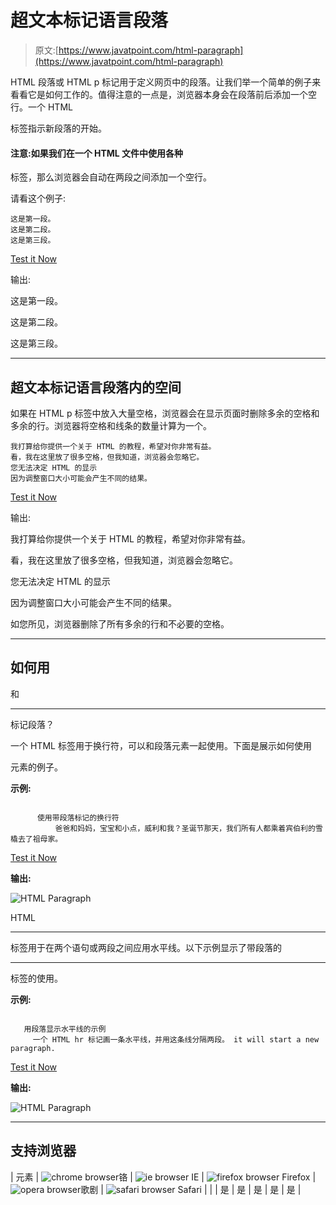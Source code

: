 # 超文本标记语言段落

> 原文:[https://www.javatpoint.com/html-paragraph](https://www.javatpoint.com/html-paragraph)

HTML 段落或 HTML p 标记用于定义网页中的段落。让我们举一个简单的例子来看看它是如何工作的。值得注意的一点是，浏览器本身会在段落前后添加一个空行。一个 HTML

标签指示新段落的开始。

#### 注意:如果我们在一个 HTML 文件中使用各种

标签，那么浏览器会自动在两段之间添加一个空行。

请看这个例子:

```
这是第一段。
这是第二段。
这是第三段。

```

[Test it Now](https://www.javatpoint.com/oprweb/test.jsp?filename=htmlparagraph1)

输出:

这是第一段。

这是第二段。

这是第三段。

* * *

## 超文本标记语言段落内的空间

如果在 HTML p 标签中放入大量空格，浏览器会在显示页面时删除多余的空格和多余的行。浏览器将空格和线条的数量计算为一个。

```
我打算给你提供一个关于 HTML 的教程，希望对你非常有益。
看，我在这里放了很多空格，但我知道，浏览器会忽略它。
您无法决定 HTML 的显示
因为调整窗口大小可能会产生不同的结果。

```

[Test it Now](https://www.javatpoint.com/oprweb/test.jsp?filename=htmlparagraph2)

输出:

我打算给你提供一个关于 HTML 的教程，希望对你非常有益。

看，我在这里放了很多空格，但我知道，浏览器会忽略它。

您无法决定 HTML 的显示

因为调整窗口大小可能会产生不同的结果。

如您所见，浏览器删除了所有多余的行和不必要的空格。

* * *

## 如何用
和

* * *

标记段落？

一个 HTML
标签用于换行符，可以和段落元素一起使用。下面是展示如何使用

元素的例子。

**示例:**

```

      使用带段落标记的换行符
          爸爸和妈妈，宝宝和小点，威利和我？圣诞节那天，我们所有人都乘着宾伯利的雪橇去了祖母家。

```

[Test it Now](https://www.javatpoint.com/oprweb/test.jsp?filename=htmlparagraph3)

**输出:**

![HTML Paragraph](../Images/10e7b231093b40648b324189a98230a0.png)

HTML

* * *

标签用于在两个语句或两段之间应用水平线。以下示例显示了带段落的

* * *

标签的使用。

**示例:**

```

   用段落显示水平线的示例
     一个 HTML hr 标记画一条水平线，并用这条线分隔两段。 it will start a new paragraph.

```

[Test it Now](https://www.javatpoint.com/oprweb/test.jsp?filename=htmlparagraph4)

**输出:**

![HTML Paragraph](../Images/ec0d36fd20222499b96d43a30ccb6d13.png)

* * *

## 支持浏览器

| 元素 | ![chrome browser](../Images/4fbdc93dc2016c5049ed108e7318df19.png)铬 | ![ie browser](../Images/83dd23df1fe8373fd5bf054b2c1dd88b.png) IE | ![firefox browser](../Images/4f001fff393888a8a807ed29b28145d1.png) Firefox | ![opera browser](../Images/6cad4a592cc69a052056a0577b4aac65.png)歌剧 | ![safari browser](../Images/a0f6a9711a92203c5dc5c127fe9c9fca.png) Safari |
|  | 是 | 是 | 是 | 是 | 是 |